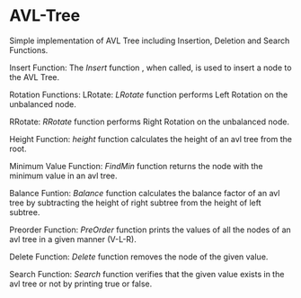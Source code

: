 # AVL-Tree
Simple implementation of AVL Tree including Insertion, Deletion and Search Functions.

Insert Function:
The *Insert* function , when called, is used to insert a node to the AVL Tree.

Rotation Functions:
LRotate:
*LRotate* function performs Left Rotation on the unbalanced node.

RRotate:
*RRotate* function performs Right Rotation on the unbalanced node.

Height Function:
*height* function calculates the height of an avl tree from the root.

Minimum Value Function:
*FindMin* function returns the node with the minimum value in an avl tree.

Balance Funtion:
*Balance* function calculates the balance factor of an avl tree by subtracting the height of right subtree from the height of left subtree.

Preorder Function:
*PreOrder* function prints the values of all the nodes of an avl tree in a given manner (V-L-R).

Delete Function:
*Delete* function removes the node of the given value.

Search Function:
*Search* function verifies that the given value exists in the avl tree or not by printing true or false.


